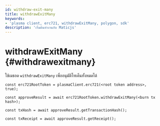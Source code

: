 ```yaml
---
id: withdraw-exit-many
title: withdrawExitMany
keywords:
- 'plasma client, erc721, withdrawExitMany, polygon, sdk'
description: 'เริ่มต้นทำงานกับ Maticjs'
---
```


# withdrawExitMany {#withdrawexitmany}

ใช้เมธอด `withdrawExitMany` เพื่ออนุมัติโทเค็นทั้งหมดได้

```
const erc721RootToken = plasmaClient.erc721(<root token address>, true);

const approveResult = await erc721RootToken.withdrawExitMany(<burn tx hash>);

const txHash = await approveResult.getTransactionHash();

const txReceipt = await approveResult.getReceipt();

```
